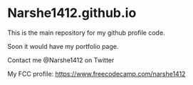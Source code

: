 # Narshe1412.github.io

This is the main repository for my github profile code.

Soon it would have my portfolio page.

Contact me @Narshe1412 on Twitter

My FCC profile: https://www.freecodecamp.com/narshe1412
